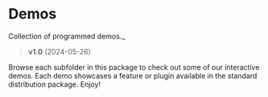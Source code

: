 # Demos
Collection of programmed demos._

> **v1.0** (2024-05-26)

Browse each subfolder in this package to check out some of our interactive demos. Each demo showcases a feature or plugin available in the standard distribution package. Enjoy!
